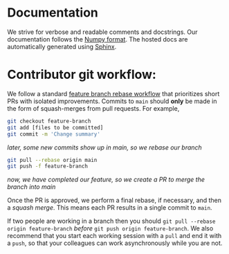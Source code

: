 # Documentation

We strive for verbose and readable comments and docstrings.
Our documentation follows the [Numpy format](https://numpydoc.readthedocs.io/en/latest/format.html).
The hosted docs are automatically generated using [Sphinx](https://www.sphinx-doc.org/en/master/tutorial/automatic-doc-generation.html).

# Contributor git workflow:

We follow a standard [feature branch rebase workflow](https://www.atlassian.com/git/tutorials/comparing-workflows/feature-branch-workflow) that prioritizes short PRs with isolated improvements.
Commits to `main` should **only** be made in the form of squash-merges from pull requests.
For example,

```bash
git checkout feature-branch
git add [files to be committed]
git commit -m 'Change summary'
```

_later, some new commits show up in main, so we rebase our branch_

```bash
git pull --rebase origin main
git push -f feature-branch
```

_now, we have completed our feature, so we create a PR to merge the branch into main_

Once the PR is approved, we perform a final rebase, if necessary, and then a _squash merge_. This means each PR results in a single commit to `main`.

If two people are working in a branch then you should `git pull --rebase origin feature-branch` _before_ `git push origin feature-branch`.
We also recommend that you start each working session with a `pull` and end it with a `push`, so that your colleagues can work asynchronously while you are not.
